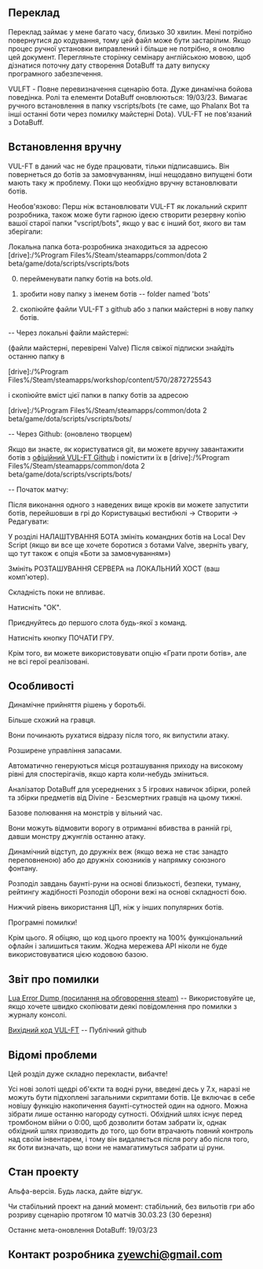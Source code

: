##  Переклад 

Переклад займає у мене багато часу, близько 30 хвилин. Мені потрібно повернутися до кодування, тому цей файл може бути застарілим. Якщо процес ручної установки виправлений і більше не потрібно, я оновлю цей документ. Перегляньте сторінку семінару англійською мовою, щоб дізнатися поточну дату створення DotaBuff та дату випуску програмного забезпечення.



VULFT - Повне перевизначення сценарію бота. Дуже динамічна бойова поведінка. Ролі та елементи DotaBuff оновлюються: 19/03/23. Вимагає ручного встановлення в папку vscripts/bots (те саме, що Phalanx Bot та інші останні боти через помилку майстерні Dota). VUL-FT не пов'язаний з DotaBuff.



##  Встановлення вручну 

VUL-FT в даний час не буде працювати, тільки підписавшись. Він повернеться до ботів за замовчуванням, інші нещодавно випущені боти мають таку ж проблему. Поки що необхідно вручну встановлювати ботів.



Необов'язково: Перш ніж встановлювати VUL-FT як локальний скрипт розробника, також може бути гарною ідеєю створити резервну копію вашої старої папки "vscript/bots", якщо у вас є інший бот, якого ви там зберігали:

Локальна папка бота-розробника знаходиться за адресою [drive]:/%Program Files%/Steam/steamapps/common/dota 2 beta/game/dota/scripts/vscripts/bots

0) перейменувати папку ботів на bots.old.

1) зробити нову папку з іменем ботів -- folder named 'bots'

2) скопіюйте файли VUL-FT з github або з папки майстерні в нову папку ботів.



-- Через локальні файли майстерні:

(файли майстерні, перевірені Valve) Після свіжої підписки знайдіть останню папку в

[drive]:/%Program Files%/Steam/steamapps/workshop/content/570/2872725543

і скопіюйте вміст цієї папки в папку ботів за адресою

[drive]:/%Program Files%/Steam/steamapps/common/dota 2 beta/game/dota/scripts/vscripts/bots/



-- Через Github: (оновлено творцем)

Якщо ви знаєте, як користуватися git, ви можете вручну завантажити ботів з [офіційний VUL-FT Github](https://github.com/Yewchi/vulft) і помістити їх в [drive]:/%Program Files%/Steam/steamapps/common/dota 2 beta/game/dota/scripts/vscripts/bots/



-- Початок матчу:

Після виконання одного з наведених вище кроків ви можете запустити ботів, перейшовши в грі до Користувацькі вестибюлі -> Створити -> Редагувати:

У розділі НАЛАШТУВАННЯ БОТА змініть командних ботів на Local Dev Script (якщо ви все ще хочете боротися з ботами Valve, зверніть увагу, що тут також є опція «Боти за замовчуванням»)

Змініть РОЗТАШУВАННЯ СЕРВЕРА на ЛОКАЛЬНИЙ ХОСТ (ваш комп'ютер).

Складність поки не впливає.

Натисніть "ОК".

Приєднуйтесь до першого слота будь-якої з команд.

Натисніть кнопку ПОЧАТИ ГРУ.



Крім того, ви можете використовувати опцію «Грати проти ботів», але не всі герої реалізовані.



## Особливості

Динамічне прийняття рішень у боротьбі.

Більше схожий на гравця.

Вони починають рухатися відразу після того, як випустили атаку.

Розширене управління запасами.

Автоматично генеруються місця розташування приходу на високому рівні для спостерігачів, якщо карта коли-небудь зміниться.

Аналізатор DotaBuff для усереднених з 5 ігрових навичок збірки, ролей та збірки предметів від Divine - Безсмертних гравців на цьому тижні.

Базове полювання на монстрів у вільний час.

Вони можуть відмовити ворогу в отриманні вбивства в ранній грі, давши монстру джунглів останню атаку.

Динамічний відступ, до дружніх веж (якщо вежа не стає занадто переповненою) або до дружніх союзників у напрямку союзного фонтану.

Розподіл завдань баунті-руни на основі близькості, безпеки, туману, рейтингу жадібності Розподіл оборони вежі на основі складності бою.

Нижчий рівень використання ЦП, ніж у інших популярних ботів.

Програмні помилки!



Крім цього. Я обіцяю, що код цього проекту на 100% функціональний офлайн і залишиться таким. Жодна мережева API ніколи не буде використовуватися цією кодовою базою.



## Звіт про помилки

[ Lua Error Dump (посилання на обговорення steam)](https://steamcommunity.com/workshop/filedetails/discussion/2872725543/3648503910213521285/) -- Використовуйте це, якщо хочете швидко скопіювати деякі повідомлення про помилки з журналу консолі.

[ Вихідний код VUL-FT](https://github.com/Yewchi/vulft) -- Публічний github



## Відомі проблеми

Цей розділ дуже складно перекласти, вибачте!



Усі нові золоті щедрі об'єкти та водні руни, введені десь у 7.x, наразі не можуть бути підхоплені загальними скриптами ботів. Це включає в себе новішу функцію накопичення баунті-сутностей один на одного. Можна зібрати лише останню нагороду сутності. Обхідний шлях існує перед тромбоном війни о 0:00, щоб дозволити ботам забрати їх, однак обхідний шлях призводить до того, що боти втрачають повний контроль над своїм інвентарем, і тому він видаляється після рогу або після того, як боти визначать, що вони не намагатимуться забрати ці руни.



## Стан проекту

Альфа-версія. Будь ласка, дайте відгук.

Чи стабільний проект на даний момент: стабільний, без вильотів гри або розриву сценарію протягом 10 матчів 30.03.23 (30 березня)

Останнє мета-оновлення DotaBuff: 19/03/23



## Контакт розробника zyewchi@gmail.com

